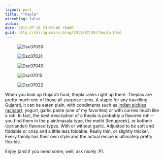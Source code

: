 ```yaml
---
layout: post
title: "Thepla"
microblog: false
audio: 
date: 2011-07-10 23:00:00 +0400
guid: http://chirag.micro.blog/2011/07/10/thepla.html
---
```

<figure><img alt="Dsc07030" src="http://www.chirag.biz/uploads/2018/940bd306e9.jpg"></figure><figure><img alt="Dsc07031" src="http://www.chirag.biz/uploads/2018/605cfce61a.jpg"></figure><figure><img alt="Dsc07040" src="http://www.chirag.biz/uploads/2018/e5c4c11553.jpg"></figure><figure><img alt="Dsc07015" src="http://www.chirag.biz/uploads/2018/bf2aede2db.jpg"></figure><figure><img alt="Dsc07022" src="http://www.chirag.biz/uploads/2018/59c3fbbd00.jpg"></figure><p>When you look up Gujarati food, thepla ranks right up there. Theplas are pretty much one of those all-purpose items. A staple for any travelling Gujarati, it can be eaten plain, with condiments such as <a href="http://pickleindmiddle.wordpress.com/" target="_blank">indian pickles (achaar</a>), yogurt, garlic paste (one of my favorites) or with curries much like a roti. In fact, the best description of a thepla is probably a flavored roti — you find them in the plain/masala type, the methi (fenugreek), or kothmir (coriander) flavored types. With or without garlic. Adjusted to be soft and foldable or crisp and a little less foldable. Really thin, or slightly thicker. Every family has their own style and the actual recipe is ultimately pretty flexible.</p>
<p>Enjoy (and if you need some, well, ask nicely :P).</p>
